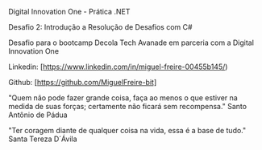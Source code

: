 Digital Innovation One - Prática .NET

Desafio 2: Introdução a Resolução de Desafios com C#

Desafio para o bootcamp Decola Tech Avanade em parceria com a Digital Innovation One

Linkedin:  [https://www.linkedin.com/in/miguel-freire-00455b145/)

Github:  [https://github.com/MiguelFreire-bit]


"Quem não pode fazer grande coisa, faça ao menos o que estiver na medida de suas forças; certamente não ficará sem recompensa."
Santo Antônio de Pádua

"Ter coragem diante de qualquer coisa na vida, essa é a base de tudo."
Santa Tereza D´Ávila
